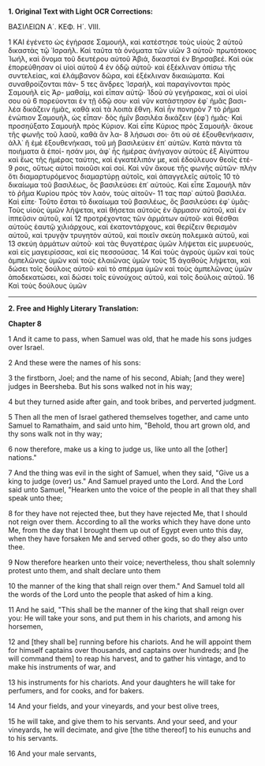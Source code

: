 **1. Original Text with Light OCR Corrections:**

ΒΑΣΙΛΕΙΩΝ Α´.
ΚΕΦ. Η´. VIII.

1 ΚΑΙ ἐγένετο ὡς ἐγήρασε Σαμουήλ, καὶ κατέστησε τοὺς υἱοὺς
2 αὐτοῦ δικαστὰς τῷ ᾿Ισραήλ. Καὶ ταῦτα τὰ ὀνόματα τῶν υἱῶν
3 αὐτοῦ· πρωτότοκος Ἰωήλ, καὶ ὄνομα τοῦ δευτέρου αὐτοῦ Ἀβιά,
    δικασταὶ ἐν Βηρσαβεέ. Καὶ οὐκ ἐπορεύθησαν οἱ υἱοὶ αὐτοῦ
4 ἐν ὁδῷ αὐτοῦ· καὶ ἐξέκλιναν ὀπίσω τῆς συντελείας, καὶ ἐλάμβανον
    δῶρα, καὶ ἐξέκλιναν δικαιώματα. Καὶ συναθροίζονται πάν-
5 τες ἄνδρες ᾿Ισραήλ, καὶ παραγίνονται πρὸς Σαμουὴλ εἰς Ἀρ-
    μαθαίμ, καὶ εἶπαν αὐτῷ· Ἰδοὺ σὺ γεγήρακας, καὶ οἱ υἱοί σου οὐ
6 πορεύονται ἐν τῇ ὁδῷ σου· καὶ νῦν κατάστησον ἐφ᾽ ἡμᾶς βασι-
    λέα δικάζειν ἡμᾶς, καθὰ καὶ τὰ λοιπὰ ἔθνη. Καὶ ἦν πονηρὸν
7 τὸ ῥῆμα ἐνώπιον Σαμουήλ, ὡς εἶπαν· δὸς ἡμῖν βασιλέα δικάζειν
    (ἐφ᾽) ἡμᾶς· Καὶ προσηύξατο Σαμουὴλ πρὸς Κύριον. Καὶ εἶπε
    Κύριος πρὸς Σαμουήλ· ἄκουε τῆς φωνῆς τοῦ λαοῦ, καθὰ ἂν λα-
8 λήσωσι σοι· ὅτι οὐ σὲ ἐξουθενήκασιν, ἀλλ᾽ ἢ ἐμὲ ἐξουθενήκασι,
    τοῦ μὴ βασιλεύειν ἐπ᾽ αὐτῶν. Κατὰ πάντα τὰ ποιήματα ἃ ἐποί-
    ησάν μοι, ἀφ᾽ ἧς ἡμέρας ἀνήγαγον αὐτοὺς ἐξ Αἰγύπτου καὶ ἕως
    τῆς ἡμέρας ταύτης, καὶ ἐγκατέλιπόν με, καὶ ἐδούλευον θεοῖς ἑτέ-
9 ροις, οὕτως αὐτοὶ ποιοῦσι καὶ σοί. Καὶ νῦν ἄκουε τῆς φωνῆς αὐτῶν·
    πλὴν ὅτι διαμαρτυρόμενος διαμαρτύρῃ αὐτοῖς, καὶ ἀπαγγελεῖς αὐτοῖς
10 τὸ δικαίωμα τοῦ βασιλέως, ὃς βασιλεύσει ἐπ᾽ αὐτούς. Καὶ εἶπε
    Σαμουὴλ πᾶν τὸ ῥῆμα Κυρίου πρὸς τὸν λαόν, τοὺς αἰτοῦν-
11 τας παρ᾽ αὐτοῦ βασιλέα. Καὶ εἶπε· Τοῦτο ἔσται τὸ δικαίωμα τοῦ
    βασιλέως, ὃς βασιλεύσει ἐφ᾽ ὑμᾶς· Τοὺς υἱοὺς ὑμῶν λήψεται, καὶ
    θήσεται αὐτοὺς ἐν ἅρμασιν αὐτοῦ, καὶ ἐν ἱππεῦσιν αὐτοῦ, καὶ
12 προτρέχοντας τῶν ἁρμάτων αὐτοῦ· καὶ θέσθαι αὐτοὺς ἑαυτῷ χιλιάρχους,
    καὶ ἑκατοντάρχους, καὶ θερίζειν θερισμὸν αὐτοῦ, καὶ
    τρυγᾷν τρυγητὸν αὐτοῦ, καὶ ποιεῖν σκεύη πολεμικὰ αὐτοῦ, καὶ
13 σκεύη ἁρμάτων αὐτοῦ· καὶ τὰς θυγατέρας ὑμῶν λήψεται εἰς μυρευούς,
    καὶ εἰς μαγειρίσσας, καὶ εἰς πεσσούσας.
14 Καὶ τοὺς ἀγροὺς ὑμῶν καὶ τοὺς ἀμπελῶνας ὑμῶν καὶ τοὺς ἐλαιῶνας ὑμῶν τοὺς
15 ἀγαθοὺς λήψεται, καὶ δώσει τοῖς δούλοις αὐτοῦ· καὶ τὸ σπέρμα
    ὑμῶν καὶ τοὺς ἀμπελῶνας ὑμῶν ἀποδεκατώσει, καὶ δώσει τοῖς εὐνούχοις
    αὐτοῦ, καὶ τοῖς δούλοις αὐτοῦ.
16 Καὶ τοὺς δούλους ὑμῶν

---

**2. Free and Highly Literary Translation:**

**Chapter 8**

1
And it came to pass, when Samuel was old, that he made his sons judges over Israel.

2
And these were the names of his sons:

3
the firstborn, Joel; and the name of his second, Abiah; [and they were] judges in Beersheba. But his sons walked not in his way;

4
but they turned aside after gain, and took bribes, and perverted judgment.

5
Then all the men of Israel gathered themselves together, and came unto Samuel to Ramathaim, and said unto him, "Behold, thou art grown old, and thy sons walk not in thy way;

6
now therefore, make us a king to judge us, like unto all the [other] nations."

7
And the thing was evil in the sight of Samuel, when they said, "Give us a king to judge (over) us." And Samuel prayed unto the Lord. And the Lord said unto Samuel, "Hearken unto the voice of the people in all that they shall speak unto thee;

8
for they have not rejected thee, but they have rejected Me, that I should not reign over them. According to all the works which they have done unto Me, from the day that I brought them up out of Egypt even unto this day, when they have forsaken Me and served other gods, so do they also unto thee.

9
Now therefore hearken unto their voice; nevertheless, thou shalt solemnly protest unto them, and shalt declare unto them

10
the manner of the king that shall reign over them." And Samuel told all the words of the Lord unto the people that asked of him a king.

11
And he said, "This shall be the manner of the king that shall reign over you: He will take your sons, and put them in his chariots, and among his horsemen,

12
and [they shall be] running before his chariots. And he will appoint them for himself captains over thousands, and captains over hundreds; and [he will command them] to reap his harvest, and to gather his vintage, and to make his instruments of war, and

13
his instruments for his chariots. And your daughters he will take for perfumers, and for cooks, and for bakers.

14
And your fields, and your vineyards, and your best olive trees,

15
he will take, and give them to his servants. And your seed, and your vineyards, he will decimate, and give [the tithe thereof] to his eunuchs and to his servants.

16
And your male servants,